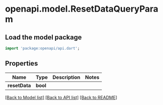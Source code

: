# openapi.model.ResetDataQueryParam

## Load the model package
```dart
import 'package:openapi/api.dart';
```

## Properties
Name | Type | Description | Notes
------------ | ------------- | ------------- | -------------
**resetData** | **bool** |  | 

[[Back to Model list]](../README.md#documentation-for-models) [[Back to API list]](../README.md#documentation-for-api-endpoints) [[Back to README]](../README.md)


